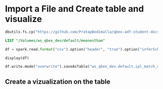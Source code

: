 # Import a File and Create table and visualize

```python
dbutils.fs.cp("https://github.com/PratapBodimalla/qbex-adf-student-docs/raw/main/Datasets/Data_files/ipl_files/single_files/csv/ipl_matches.csv", "/Volumes/ws_qbex_dev/default/meenestham")
```

```sql
LIST "/Volumes/ws_qbex_dev/default/meenestham"
```

```python
df = spark.read.format("csv").option("header", "true").option("inferSchema", "true").load("/Volumes/ws_qbex_dev/default/meenestham/ipl_matches.csv")
```

```python
display(df)
```

```python
df.write.mode("overwrite").saveAsTable("ws_qbex_dev.default.ipl_match_data")
```

## Create a vizualization on the table